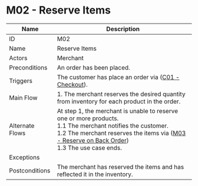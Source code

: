 # M02 - Reserve Items

| Name | Description|
| -----| -----------|
|ID | M02|
|Name| Reserve Items|
|Actors| Merchant|
|Preconditions| An order has been placed.|
|Triggers| The customer has place an order via ([C01 - Checkout](../customer/C03-Checkout.md)).|
|Main Flow| 1. The merchant reserves the desired quantity from inventory for each product in the order.<br/>|
|Alternate Flows| At step 1, the merchant is unable to reserve one or more products.<br/>1.1 The merchant notifies the customer.<br/>1.2 The merchant reserves the items via ([M03 - Reserve on Back Order](M03-Reserve-On-Backorder.md))<br/>1.3 The use case ends.|
|Exceptions| |
|Postconditions| The merchant has reserved the items and has reflected it in the inventory.|

